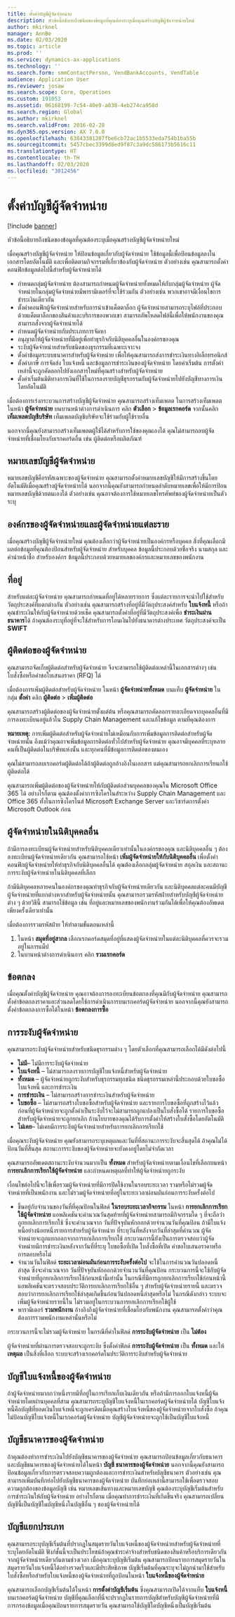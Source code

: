 ```yaml
---
title: ตั้งค่าบัญชีผู้จัดจำหน่าย
description: หัวข้อนี้อธิบายถึงชนิดของข้อมูลที่คุณต้องระบุเมื่อคุณสร้างบัญชีผู้จัดจำหน่ายใหม่
author: mkirknel
manager: AnnBe
ms.date: 02/03/2020
ms.topic: article
ms.prod: ''
ms.service: dynamics-ax-applications
ms.technology: ''
ms.search.form: smmContactPerson, VendBankAccounts, VendTable
audience: Application User
ms.reviewer: josaw
ms.search.scope: Core, Operations
ms.custom: 191053
ms.assetid: 06168199-7c54-40e9-a038-4eb274ca958d
ms.search.region: Global
ms.author: mkirknel
ms.search.validFrom: 2016-02-28
ms.dyn365.ops.version: AX 7.0.0
ms.openlocfilehash: 63843381207fbe6cb72ac1b5533eda754b1ba55b
ms.sourcegitcommit: 5457cbec3399d8ed9f87c3a9dc586173b5616c11
ms.translationtype: HT
ms.contentlocale: th-TH
ms.lasthandoff: 02/03/2020
ms.locfileid: "3012456"
---
```

# <a name="set-up-vendor-accounts"></a>ตั้งค่าบัญชีผู้จัดจำหน่าย

[!include [banner](../includes/banner.md)]

หัวข้อนี้อธิบายถึงชนิดของข้อมูลที่คุณต้องระบุเมื่อคุณสร้างบัญชีผู้จัดจำหน่ายใหม่

เมื่อคุณสร้างบัญชีผู้จัดจำหน่าย ให้ป้อนข้อมูลเกี่ยวกับผู้จัดจำหน่าย ใช้ข้อมูลนี้เพื่อป้อนข้อมูลลงในเอกสารโดยอัตโนมัติ และเพื่อติดตามกิจกรรมที่เกี่ยวข้องกับผู้จัดจำหน่าย ตัวอย่างเช่น คุณสามารถตั้งค่าคอนฟิกข้อมูลต่อไปนี้สำหรับผู้จัดจำหน่ายได้

-   กำหนดกลุ่มผู้จัดจำหน่าย ต้องสามารถกำหนดผู้จัดจำหน่ายทั้งหมดให้กับกลุ่มผู้จัดจำหน่าย ผู้จัดจำหน่ายในกลุ่มผู้จัดจำหน่ายมีพารามิเตอร์ที่จะใช้ร่วมกัน ตัวอย่างเช่น พวกเขาอาจมีเงื่อนไขการชำระเงินเดียวกัน
-   ตั้งค่าคอนฟิกผู้จัดจำหน่ายสำหรับการนำเข้าแค็ตตาล็อก ผู้จัดจำหน่ายสามารถระบุไฟล์ที่ประกอบด้วยแค็ตตาล็อกของสินค้าและบริการของพวกเขา สามารถอัพโหลดไฟล์นี้เพื่อให้พนักงานของคุณสามารถสั่งจากผู้จัดจำหน่ายได้
-   กำหนดผู้จัดจำหน่ายกับประเภทการจัดหา
-   อนุญาตให้ผู้จัดจำหน่ายที่มีอยู่เพื่อทำธุรกิจกับนิติบุคคลอื่นในองค์กรของคุณ
-   ระงับผู้จัดจำหน่ายสำหรับชนิดของธุรกรรมที่เฉพาะเจาะจง
-   ตั้งค่าข้อมูลระบบธนาคารสำหรับผู้จัดจำหน่าย เพื่อให้คุณสามารถส่งการชำระเงินทางอิเล็กทรอนิกส์
-   ตั้งค่าภาษี การจัดส่ง ใบแจ้งหนี้ และข้อมูลการชำระเงินของผู้จัดจำหน่าย โดยค่าเริ่มต้น การตั้งค่าเหล่านี้จะถูกคัดลอกไปยังเอกสารใหม่ที่คุณสร้างสำหรับผู้จัดจำหน่าย
-   ตั้งค่าเริ่มต้นมิติทางการเงินที่ใช้ในการลงรายบัญชีธุรกรรมกับผู้จัดจำหน่ายไปยังบัญชีทางการเงินโดยอัตโนมัติ

เมื่อต้องการเร่งกระบวนการสร้างบัญชีผู้จัดจำหน่าย คุณสามารถสร้างเท็มเพลต ในการสร้างเท็มเพลต ในหน้า **ผู้จัดจำหน่าย** บนบานหน้าต่างการดำเนินการ คลิก **ตัวเลือก** &gt; **ข้อมูลเรกคอร์ด** จากนั้นคลิก **เท็มเพลตบัญชีบริษัท** เท็มเพลตบัญชีบริษัทจะใช้ร่วมกับผู้ใช้รายอื่น  

นอกจากนี้คุณยังสามารถสร้างเท็มเพลตผู้ใช้ได้สำหรับการใช้ของคุณเองได้ คุณไม่สามารถลบผู้จัดจำหน่ายที่เชื่อมโยงกับเรกคอร์ดอื่น เช่น ผู้ติดต่อหรือผลิตภัณฑ์

## <a name="vendor-account-numbers"></a>หมายเลขบัญชีผู้จัดจำหน่าย
หมายเลขบัญชีคือรหัสเฉพาะของผู้จัดจำหน่าย คุณสามารถตั้งค่าหมายเลขบัญชีให้มีการสร้างขึ้นโดยอัตโนมัติเมื่อคุณสร้างผู้จัดจำหน่ายได้ นอกจากนี้คุณยังสามารถกำหนดลำดับหมายเลขเพื่อให้มีการป้อนหมายเลขบัญชีด้วยตนเองได้ ตัวอย่างเช่น คุณอาจต้องการใช้หมายเลขโทรศัพท์ของผู้จัดจำหน่ายเป็นตัวระบุ

## <a name="vendor-organizations-and-individual-vendors"></a>องค์กรของผู้จัดจำหน่ายและผู้จัดจำหน่ายแต่ละราย
เมื่อคุณสร้างบัญชีผู้จัดจำหน่ายใหม่ คุณต้องเลือกว่าผู้จัดจำหน่ายเป็นองค์กรหรือบุคคล สิ่งที่คุณเลือกมีผลต่อข้อมูลที่คุณต้องป้อนสำหรับผู้จัดจำหน่าย สำหรับบุคคล ข้อมูลนี้ประกอบด้วยชื่อจริง นามสกุล และคำนำหน้าชื่อ สำหรับองค์กร ข้อมูลนี้ประกอบด้วยหมายเลของค์กรและหมายเลขของพนักงาน

## <a name="addresses"></a>ที่อยู่
สำหรับแต่ละผู้จัดจำหน่าย คุณสามารถกำหนดที่อยู่ได้หลายรายการ ซึ่งแต่ละรายการจะนำไปใช้สำหรับวัตถุประสงค์ที่แตกต่างกัน ตัวอย่างเช่น คุณสามารถสร้างที่อยู่ที่มีวัตถุประสงค์สำหรับ **ใบแจ้งหนี้** หรือถ้าคุณชำระเงินให้กับผู้จัดจำหน่ายด้วยเช็ค คุณสามารถตั้งค่าที่อยู่ที่มีวัตถุประสงค์เพื่อ **ชำระเงินผ่านธนาคาร**ได้ ถ้าคุณต้องระบุที่อยู่ที่จะใช้สำหรับการโอนเงินไปยังธนาคารต่างประเทศ วัตถุประสงค์จะเป็น **SWIFT**

## <a name="vendor-contacts"></a>ผู้ติดต่อของผู้จัดจำหน่าย
คุณสามารถจัดเก็บผู้ติดต่อสำหรับผู้จัดจำหน่าย จึงจะสามารถใช้ผู้ติดต่อเหล่านี้ในเอกสารต่างๆ เช่น ใบสั่งซื้อหรือคำขอใบเสนอราคา (RFQ) ได้  

เมื่อต้องการเพิ่มผู้ติดต่อสำหรับผู้จัดจำหน่าย ในหน้า **ผู้จัดจำหน่ายทั้งหมด** บนแท็บ **ผู้จัดจำหน่าย** ในกลุ่ม **ตั้งค่า** คลิก **ผู้ติดต่อ** &gt; **เพิ่มผู้ติดต่อ**  

คุณสามารถสร้างผู้ติดต่อของผู้จัดจำหน่ายตั้งแต่ต้น หรือคุณสามารถคัดลอกรายละเอียดจากบุคคลอื่นที่มีการลงทะเบียนอยู่แล้วใน Supply Chain Management และแก้ไขข้อมูล ตามที่คุณต้องการ  

**หมายเหตุ:** การเพิ่มผู้ติดต่อสำหรับผู้จัดจำหน่ายไม่เหมือนกับการเพิ่มข้อมูลการติดต่อสำหรับผู้จัดจำหน่ายนั้น ถึงแม้ว่าคุณอาจเพิ่มข้อมูลการติดต่อทั่วไปสำหรับผู้จัดจำหน่าย คุณอาจมีบุคคลที่ระบุหลายคนที่เป็นผู้ติดต่อในบริษัทแห่งนั้น และทุกคนที่มีข้อมูลการติดต่อของตนเอง  

คุณไม่สามารถลบเรกคอร์ดผู้ติดต่อได้ถ้าผู้ติดต่อถูกอ้างอิงในเอกสาร แต่คุณสามารถยกเลิกการเรียนกใช้ผู้ติดต่อได้  

คุณสามารถเพิ่มผู้ติดต่อของผู้จัดจำหน่ายให้กับผู้ติดต่อส่วนบุคคลของคุณใน Microsoft Office 365 ได้ อย่างไรก็ตาม คุณต้องตั้งค่าการซิงโครไนส์ระหว่าง Supply Chain Management และ Office 365 ทั้งในการซิงโครไนส์ Microsoft Exchange Server และวิซาร์ดการตั้งค่า Microsoft Outlook ก่อน

## <a name="vendors-in-different-legal-entities"></a>ผู้จัดจำหน่ายในนิติบุคคลอื่น
ถ้ามีการลงทะเบียนผู้จัดจำหน่ายสำหรับนิติบุคคลเดียวเท่านั้นในองค์กรของคุณ และนิติบุคคลอื่น ๆ ต้องลงทะเบียนผู้จัดจำหน่ายเดียวกัน คุณสามารถใช้หน้า **เพิ่มผู้จัดจำหน่ายให้กับนิติบุคคลอื่น** เพื่อตั้งค่าคอนฟิกผู้จัดจำหน่ายให้ทำธุรกิจกับนิติบุคคลอื่นได้ คุณต้องเลือกกลุ่มผู้จัดจำหน่าย สกุลเงิน และสถานะการระงับผู้จัดจำหน่ายในนิติบุคคลที่เลือก  

ถ้ามีนิติบุคคลหลายคนในองค์กรของคุณทำธุรกิจกับผู้จัดจำหน่ายเดียวกัน และนิติบุคคลแต่ละคนมีบัญชีผู้จัดจำหน่ายที่แยกต่างหากสำหรับผู้จัดจำหน่ายนั้น คุณสามารถรวมรหัสฝ่ายสำหรับบัญชีผู้จัดจำหน่ายต่าง ๆ ด้วยวิธีนี้ สามารถใช้ข้อมูล เช่น ที่อยู่และหมายเลขของพนักงานร่วมกันได้เพื่อให้คุณต้องอัพเดตเพียงครั้งเดียวเท่านั้น  

เมื่อต้องการรวมรหัสฝ่าย ให้ทำตามขั้นตอนเหล่านี้

1.  ในหน้า **สมุดที่อยู่สากล** เลือกเรกคอร์ดสมุดที่อยู่ที่แสดงผู้จัดจำหน่ายในแต่ละนิติบุคคลที่ควรจะรวมอยู่ในการแม็ป
2.  ในบานหน้าต่างการดำเนินการ คลิก **รวมเรกคอร์ด**

## <a name="agreements"></a>ข้อตกลง
เมื่อคุณตั้งค่าบัญชีผู้จัดจำหน่าย คุณอาจต้องการลงทะเบียนข้อตกลงที่คุณมีกับผู้จัดจำหน่าย คุณสามารถตั้งค่าข้อตกลงราคาและส่วนลดโดยใช้การดำเนินการบนเรกคอร์ดผู้จัดจำหน่าย นอกจากนี้คุณยังสามารถตั้งค่าข้อตกลงการซื้อได้ในหน้า **ข้อตกลงการซื้อ**

## <a name="putting-a-vendor-on-hold"></a>การระงับผู้จัดจำหน่าย
คุณสามารถระงับผู้จัดจำหน่ายสำหรับชนิดธุรกรรมต่าง ๆ โดยตัวเลือกที่คุณสามารถเลือกได้มีดังต่อไปนี้

-   **ไม่มี**– ไม่มีการระงับผู้จัดจำหน่าย
-   **ใบแจ้งหนี้** – ไม่สามารถลงรายการบัญชีใบแจ้งหนี้สำหรับผู้จัดจำหน่าย
-   **ทั้งหมด** – ผู้จัดจำหน่ายถูกระงับสำหรับธุรกรรมทุกชนิด ชนิดธุรกรรมเหล่านี้ประกอบด้วยใบขอซื้อ ใบแจ้งหนี้ และการชำระเงิน
-   **การชำระเงิน** – ไม่สามารถสร้างการชำระเงินสำหรับผู้จัดจำหน่าย
-   **ใบขอซื้อ** – ไม่สามารถสร้างใบขอซื้อสำหรับผู้จัดจำหน่าย และรายการใบขอซื้อที่ถูกสร้างไว้แล้วก่อนที่ผู้จัดจำหน่ายจะถูกตั้งค่าเป็นระงับไว้จะไม่สามารถถูกแปลงเป็นใบสั่งซื้อได้ รายการใบขอซื้อสำหรับผู้จัดจำหน่ายจะถูกยกเลิก ถ้านโยบายของคุณได้รับการตั้งค่าให้สร้างใบสั่งซื้อโดยอัตโนมัติ
-   **ไม่เคย**– ไม่เคยมีการระงับผู้จัดจำหน่ายสำหรับการยกเลิกการเรียกใช้

เมื่อคุณระงับผู้จัดจำหน่าย คุณยังสามารถระบุเหตุผลและวันที่ที่สถานะการระงับจะสิ้นสุดได้ ถ้าคุณไม่ได้ป้อนวันที่สิ้นสุด สถานะการระงับของผู้จัดจำหน่ายจะยังคงอยู่โดยไม่จำกัดเวลา

คุณสามารถอัพเดตสถานะระงับจำนวนมากเป็น **ทั้งหมด** สำหรับผู้จัดจำหน่ายตามเงื่อนไขที่เลือกบนหน้า **การยกเลิกการเรียกใช้ผู้จัดจำหน่าย** และกำหนดเหตุผลที่ทำให้ผู้จัดจำหน่ายถูกระงับ

เงื่อนไขต่อไปนี้จะใช้เพื่อรวมผู้จัดจำหน่ายที่มีการปิดใช้งานในรอบระยะเวลา รวมหรือไม่รวมผู้จัดจำหน่ายที่เป็นพนักงาน และไม่รวมผู้จัดจำหน่ายที่อยู่ในระยะเวลาผ่อนผันก่อนการระงับครั้งต่อไป

- ขึ้นอยู่กับจำนวนของวันที่ที่คุณป้อนในฟิลด์ **ในรอบระยะเวลากิจกรรม** ในหน้า **การยกเลิกการเรียกใช้ผู้จัดจำหน่าย** แอพลิเคชันจะคำนวณวันสุดท้ายที่ผู้จัดจำหน่ายสามารถมีกิจกรรมใด ๆ ที่จะถือว่าถูกยกเลิกการเรียกใช้ ซึ่งจะคำนวณจาก วันที่ปัจจุบันหักออกด้วยจำนวนวันที่คุณป้อน ถ้ามีใบแจ้งหนี้อย่างน้อยหนึ่งรายการสำหรับผู้จัดจำหน่าย ที่ระบุวันที่หลังจากวันที่ล่าสุดที่คำนวณ ผู้จัดจำหน่ายจะถูกแยกออกจากการยกเลิกการเรียกใช้ กระบวนการนี้ยังเป็นการตรวจสอบว่าผู้จัดจำหน่ายมีการชำระเงินหลังจากวันที่ที่ระบุ ใบขอซื้อที่เปิด ใบสั่งซื้อที่เปิด คำขอใบเสนอราคาหรือการตอบหรือไม่
- จำนวนวันในฟิลด์ **ระยะเวลาผ่อนผันก่อนการระงับครั้งต่อไป** จะใช้ในการคำนวณวันปลอดหนี้ล่าสุด ซึ่งจะคำนวณจาก วันที่ปัจจุบันหักออกด้วยจำนวนวันที่คุณป้อน กระบวนการนี้จะใช้กับผู้จัดจำหน่ายที่ถูกยกเลิกการเรียกใช้ก่อนหน้านี้เท่านั้น ในกรณีที่มีการถูกยกเลิกการเรียกใช้ก่อนหน้านี้ แอพลิเคชันจะตรวจสอบประวัติการยกเลิกการเรียกใช้อื่น ๆ สำหรับผู้จัดจำหน่ายรายนี้ และตรวจสอบว่าการยกเลิกการเรียกใช้ล่าสุดเกิดขึ้นก่อนวันปลอดหนี้ล่าสุดหรือไม่ ในกรณีดังกล่าว ระบบจะเพิ่มผู้จัดจำหน่ายรายนี้ใน ไม่รวมอยู่ในกระบวนการยกเลิกการเรียกใช้ผู้ใช้
- พารามิเตอร์ **รวมพนักงาน** อ้างอิงถึงผู้จัดจำหน่ายที่เชื่อมโยงกับพนักงาน คุณสามารถตั้งค่าว่าคุณต้องการรวมพนักงานเหล่านั้นหรือไม่

กระบวนการนี้จะไม่รวมผู้จัดจำหน่าย ในกรณีที่ค่าในฟิลด์ **การระงับผู้จัดจำหน่าย** เป็น **ไม่ต้อง**

ผู้จัดจำหน่ายที่ผ่านการตรวจสอบจะถูกระงับ ซึ่งตั้งค่าฟิลด์ **การระงับผู้จัดจำหน่าย** เป็น **ทั้งหมด** และให้ **เหตุผล** เป็นสิ่งที่เลือก ระบบจะสร้างเรกคอร์ดในประวัติการระงับสำหรับผู้จัดจำหน่าย

## <a name="vendor-invoice-account"></a>บัญชีใบแจ้งหนี้ของผู้จัดจำหน่าย
ถ้าผู้จัดจำหน่ายมากกว่าหนึ่งรายมีที่อยู่ในการเรียกเก็บเงินเดียวกัน หรือถ้ามีการออกใบแจ้งหนี้ผู้จัดจำหน่ายโดยผ่านบุคคลที่สาม คุณสามารถระบุบัญชีใบแจ้งหนี้ในเรกคอร์ดผู้จัดจำหน่ายได้ บัญชีใบแจ้งหนี้คือบัญชีที่ยอดเงินใบแจ้งหนี้จะถูกเครดิตเมื่อคุณสร้างใบแจ้งหนี้ของผู้จัดจำหน่ายจากใบสั่งซื้อ ถ้าคุณไม่ป้อนบัญชีใบแจ้งหนี้ในเรกคอร์ดผู้จัดจำหน่าย บัญชีผู้จัดจำหน่ายจะถูกใช้เป็นบัญชีใบแจ้งหนี้

## <a name="vendor-bank-accounts"></a>บัญชีธนาคารของผู้จัดจำหน่าย
ถ้าคุณต้องทำการชำระเงินไปยังบัญชีธนาคารของผู้จัดจำหน่าย คุณสามารถป้อนข้อมูลเกี่ยวกับธนาคารและบัญชีธนาคารของผู้จัดจำหน่ายได้ในหน้า **บัญชี ธนาคารของผู้จัดจำหน่าย** นอกจากนี้คุณยังสามารถป้อนข้อมูลเกี่ยวกับการตรวจสอบความถูกต้องและการชำระเงินสำหรับบัญชีธนาคาร ตัวอย่างเช่น คุณสามารถเพิ่มบันทึกย่อไปยังบัญชีธนาคารของผู้จัดจำหน่าย บันทึกย่อเหล่านี้สามารถใช้เพื่อตรวจสอบความถูกต้องของข้อมูลบัญชี เช่น หมายเลขเส้นทางและหมายเลขบัญชี คุณต้องระบุบัญชีเริ่มต้นสำหรับการชำระเงินให้กับผู้จัดจำหน่าย อย่างไรก็ตาม เมื่อคุณทำการชำระเงินที่เกิดขึ้นจริง คุณสามารถเปลี่ยนบัญชีนี้เป็นบัญชีใดบัญชีหนึ่งในบัญชีอื่น ๆ ของผู้จัดจำหน่ายได้

## <a name="ledger-accounts"></a>บัญชีแยกประเภท
คุณสามารถระบุบัญชีเริ่มต้นที่ปรากฏในสมุดรายวันใบแจ้งหนี้ของผู้จัดจำหน่ายสำหรับผู้จัดจำหน่ายที่ระบุโดยอัตโนมัติ ฟังก์ชั้นนี้จะเป็นประโยชน์ถ้าคุณชำระค่าจ้างสำหรับชนิดของสินค้าหรือบริการเดียวกันจากผู้จัดจำหน่ายเดียวกันตามช่วงเวลา เมื่อคุณระบุบัญชีเริ่มต้น คุณสามารถป้อนรายการสมุดรายวันในสมุดรายวันใบแจ้งหนี้ได้อย่างรวดเร็วและมีประสิทธิภาพ บัญชีเริ่มต้นที่คุณระบุจะไม่ถูกนำมาใช้สำหรับใบสั่งซื้อหรือสำหรับใบแจ้งหนี้ของผู้จัดจำหน่ายที่ถูกป้อนในหน้า **ใบแจ้งหนี้ของผู้จัดจำหน่าย**  

คุณสามารถเลือกบัญชีเริ่มต้นได้ในหน้า **การตั้งค่าบัญชีเริ่มต้น** ซึ่งคุณสามารถเปิดได้จากแท็บ **ใบแจ้งหนี้** บนเรกคอร์ดผู้จัดจำหน่าย บัญชีที่คุณเลือกที่นี่จะปรากฏในรายการบัญชีสำหรับบัญชีผู้จัดจำหน่ายที่มีการกรองข้อมูลเมื่อคุณป้อนรายการสมุดรายวัน คุณสามารถใช้บัญชีใดบัญชีหนึ่งเป็นบัญชีเริ่มต้น



